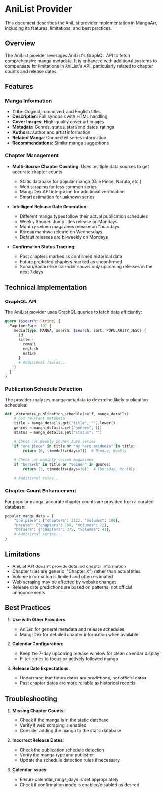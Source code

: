 # AniList Provider

This document describes the AniList provider implementation in MangaArr, including its features, limitations, and best practices.

## Overview

The AniList provider leverages AniList's GraphQL API to fetch comprehensive manga metadata. It is enhanced with additional systems to compensate for limitations in AniList's API, particularly related to chapter counts and release dates.

## Features

### Manga Information

- **Title**: Original, romanized, and English titles
- **Description**: Full synopsis with HTML handling
- **Cover Images**: High-quality cover art images
- **Metadata**: Genres, status, start/end dates, ratings
- **Authors**: Author and artist information
- **Related Manga**: Connected series information
- **Recommendations**: Similar manga suggestions

### Chapter Management

- **Multi-Source Chapter Counting**: Uses multiple data sources to get accurate chapter counts
  - Static database for popular manga (One Piece, Naruto, etc.)
  - Web scraping for less common series
  - MangaDex API integration for additional verification
  - Smart estimation for unknown series

- **Intelligent Release Date Generation**:
  - Different manga types follow their actual publication schedules
  - Weekly Shonen Jump titles release on Mondays
  - Monthly seinen magazines release on Thursdays
  - Korean manhwa release on Wednesdays
  - Default releases are bi-weekly on Mondays

- **Confirmation Status Tracking**:
  - Past chapters marked as confirmed historical data
  - Future predicted chapters marked as unconfirmed
  - Sonarr/Radarr-like calendar shows only upcoming releases in the next 7 days

## Technical Implementation

### GraphQL API

The AniList provider uses GraphQL queries to fetch data efficiently:

```graphql
query ($search: String) {
  Page(perPage: 10) {
    media(type: MANGA, search: $search, sort: POPULARITY_DESC) {
      id
      title {
        romaji
        english
        native
      }
      # Additional fields...
    }
  }
}
```

### Publication Schedule Detection

The provider analyzes manga metadata to determine likely publication schedules:

```python
def _determine_publication_schedule(self, manga_details):
    # Get relevant metadata
    title = manga_details.get("title", "").lower()
    genres = manga_details.get("genres", [])
    status = manga_details.get("status", "")
    
    # Check for Weekly Shonen Jump series
    if "one piece" in title or "my hero academia" in title:
        return (0, timedelta(days=7))  # Monday, Weekly
    
    # Check for monthly seinen magazines
    if "berserk" in title or "seinen" in genres:
        return (3, timedelta(days=30))  # Thursday, Monthly
    
    # Additional rules...
```

### Chapter Count Enhancement

For popular manga, accurate chapter counts are provided from a curated database:

```python
popular_manga_data = {
    "one piece": {"chapters": 1112, "volumes": 108},
    "naruto": {"chapters": 700, "volumes": 72},
    "berserk": {"chapters": 375, "volumes": 41},
    # Additional series...
}
```

## Limitations

- AniList API doesn't provide detailed chapter information
- Chapter titles are generic ("Chapter X") rather than actual titles
- Volume information is limited and often estimated
- Web scraping may be affected by website changes
- Release date predictions are based on patterns, not official announcements

## Best Practices

1. **Use with Other Providers**:
   - AniList for general metadata and release schedules
   - MangaDex for detailed chapter information when available

2. **Calendar Configuration**:
   - Keep the 7-day upcoming release window for clean calendar display
   - Filter series to focus on actively followed manga

3. **Release Date Expectations**:
   - Understand that future dates are predictions, not official dates
   - Past chapter dates are more reliable as historical records

## Troubleshooting

1. **Missing Chapter Counts**:
   - Check if the manga is in the static database
   - Verify if web scraping is enabled
   - Consider adding the manga to the static database

2. **Incorrect Release Dates**:
   - Check the publication schedule detection
   - Verify the manga type and publisher
   - Update the schedule detection rules if necessary

3. **Calendar Issues**:
   - Ensure calendar_range_days is set appropriately
   - Check if confirmation mode is enabled/disabled as desired
